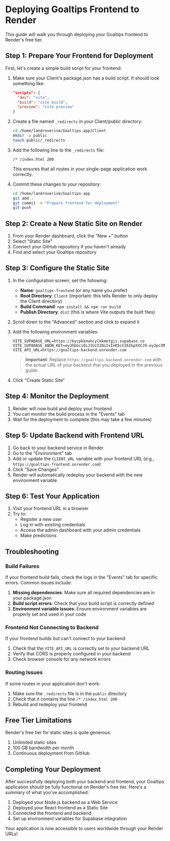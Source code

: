 # Deploying Goaltips Frontend to Render

This guide will walk you through deploying your Goaltips frontend to Render's free tier.

## Step 1: Prepare Your Frontend for Deployment

First, let's create a simple build script for your frontend:

1. Make sure your Client's package.json has a build script. It should look something like:
   ```json
   "scripts": {
     "dev": "vite",
     "build": "vite build",
     "preview": "vite preview"
   }
   ```

2. Create a file named `_redirects` in your Client/public directory:
   ```bash
   cd /home/landroverism/Goaltips-app/Client
   mkdir -p public
   touch public/_redirects
   ```

3. Add the following line to the `_redirects` file:
   ```
   /* /index.html 200
   ```
   This ensures that all routes in your single-page application work correctly.

4. Commit these changes to your repository:
   ```bash
   cd /home/landroverism/Goaltips-app
   git add .
   git commit -m "Prepare frontend for deployment"
   git push
   ```

## Step 2: Create a New Static Site on Render

1. From your Render dashboard, click the "New +" button
2. Select "Static Site"
3. Connect your GitHub repository if you haven't already
4. Find and select your Goaltips repository

## Step 3: Configure the Static Site

1. In the configuration screen, set the following:
   - **Name**: `goaltips-frontend` (or any name you prefer)
   - **Root Directory**: `Client` (important: this tells Render to only deploy the Client directory)
   - **Build Command**: `npm install && npm run build`
   - **Publish Directory**: `dist` (this is where Vite outputs the built files)

2. Scroll down to the "Advanced" section and click to expand it

3. Add the following environment variables:
   ```
   VITE_SUPABASE_URL=https://bycpkknwhcylkkmetgji.supabase.co
   VITE_SUPABASE_ANON_KEY=eyJhbGciOiJIUzI1NiIsInR5cCI6IkpXVCJ9.eyJpc3MiOiJzdXBhYmFzZSIsInJlZiI6ImJ5Y3Bra253aGN5bGtrbWV0Z2ppIiwicm9sZSI6ImFub24iLCJpYXQiOjE3NDUxNTE3NDUsImV4cCI6MjA2MDcyNzc0NX0.hhvoa2j_EowvjCqcHgIF5IyTOy6GyiIAT6AIc1vlbjY
   VITE_API_URL=https://goaltips-backend.onrender.com
   ```
   
   > **Important**: Replace `https://goaltips-backend.onrender.com` with the actual URL of your backend that you deployed in the previous guide.

4. Click "Create Static Site"

## Step 4: Monitor the Deployment

1. Render will now build and deploy your frontend
2. You can monitor the build process in the "Events" tab
3. Wait for the deployment to complete (this may take a few minutes)

## Step 5: Update Backend with Frontend URL

1. Go back to your backend service in Render
2. Go to the "Environment" tab
3. Add or update the `CLIENT_URL` variable with your frontend URL (e.g., `https://goaltips-frontend.onrender.com`)
4. Click "Save Changes"
5. Render will automatically redeploy your backend with the new environment variable

## Step 6: Test Your Application

1. Visit your frontend URL in a browser
2. Try to:
   - Register a new user
   - Log in with existing credentials
   - Access the admin dashboard with your admin credentials
   - Make predictions

## Troubleshooting

### Build Failures

If your frontend build fails, check the logs in the "Events" tab for specific errors. Common issues include:

1. **Missing dependencies**: Make sure all required dependencies are in your package.json
2. **Build script errors**: Check that your build script is correctly defined
3. **Environment variable issues**: Ensure environment variables are properly set and used in your code

### Frontend Not Connecting to Backend

If your frontend builds but can't connect to your backend:

1. Check that the `VITE_API_URL` is correctly set to your backend URL
2. Verify that CORS is properly configured in your backend
3. Check browser console for any network errors

### Routing Issues

If some routes in your application don't work:

1. Make sure the `_redirects` file is in the `public` directory
2. Check that it contains the line `/* /index.html 200`
3. Rebuild and redeploy your frontend

## Free Tier Limitations

Render's free tier for static sites is quite generous:

1. Unlimited static sites
2. 100 GB bandwidth per month
3. Continuous deployment from GitHub

## Completing Your Deployment

After successfully deploying both your backend and frontend, your Goaltips application should be fully functional on Render's free tier. Here's a summary of what you've accomplished:

1. Deployed your Node.js backend as a Web Service
2. Deployed your React frontend as a Static Site
3. Connected the frontend and backend
4. Set up environment variables for Supabase integration

Your application is now accessible to users worldwide through your Render URLs!
